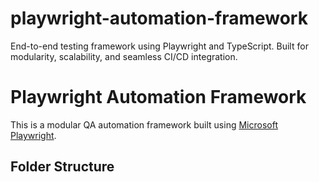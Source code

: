 # playwright-automation-framework
End-to-end testing framework using Playwright and TypeScript. Built for modularity, scalability, and seamless CI/CD integration.
# Playwright Automation Framework

This is a modular QA automation framework built using [Microsoft Playwright](https://playwright.dev/).

## Folder Structure
